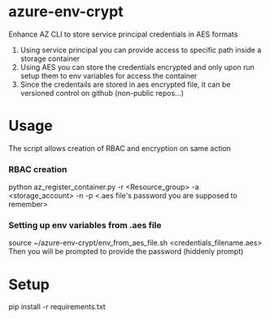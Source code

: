 # azure-env-crypt
Enhance AZ CLI to store service principal credentials in AES formats
1. Using service principal you can provide access to specific path inside a storage container
2. Using AES you can store the credentials encrypted and only upon run setup them to env variables for access the container
3. Since the credentails are stored in aes encrypted file, it can be versioned control on github (non-public repos...)

# Usage
The script allows creation of RBAC and encryption on same action
### RBAC creation
python az_register_container.py -r <Resource_group> -a <storage_account> -n <container> -p <.aes file's password you are supposed to remember>
### Setting up env variables from .aes file
source ~/azure-env-crypt/env_from_aes_file.sh <credentials_filename.aes>
  Then you will be prompted to provide the password (hiddenly prompt)

# Setup
pip install -r requirements.txt


